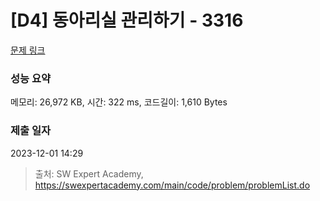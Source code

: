 # [D4] 동아리실 관리하기 - 3316 

[문제 링크](https://swexpertacademy.com/main/code/problem/problemDetail.do?contestProbId=AWBnFuhqxE8DFAWr) 

### 성능 요약

메모리: 26,972 KB, 시간: 322 ms, 코드길이: 1,610 Bytes

### 제출 일자

2023-12-01 14:29



> 출처: SW Expert Academy, https://swexpertacademy.com/main/code/problem/problemList.do